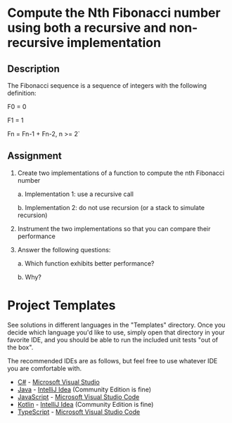 # Compute the Nth Fibonacci number using  both a recursive and non-recursive implementation

## Description

The Fibonacci sequence is a sequence of integers with the following definition:

F0 = 0

F1 = 1

Fn = Fn-1 + Fn-2, n >= 2`

## Assignment

1. Create two implementations of a function to compute the nth Fibonacci number

    a. Implementation 1: use a recursive call 
    
    b. Implementation 2: do not use recursion (or a stack to simulate recursion)
    
2. Instrument the two implementations so that you can compare their performance

3. Answer the following questions:

    a. Which function exhibits better performance?
    
    b. Why?
    



# Project Templates

See solutions in different languages in the "Templates" directory. Once you decide which language you'd like to use,
simply open that directory in your favorite IDE, and you should be able to run the included unit tests "out of the box".

The recommended IDEs are as follows, but feel free to use whatever IDE you are comfortable with.

-   [C#](Templates/C#) - [Microsoft Visual Studio](https://visualstudio.microsoft.com/vs/community/)
-   [Java](Templates/Java) - [IntelliJ Idea](https://www.jetbrains.com/idea/download) (Community Edition is fine)
-   [JavaScript](Templates/JavaScript) - [Microsoft Visual Studio Code](https://code.visualstudio.com/)
-   [Kotlin](Templates/Kotlin) - [IntelliJ Idea](https://www.jetbrains.com/idea/download) (Community Edition is fine)
-   [TypeScript](Templates/TypeScript) - [Microsoft Visual Studio Code](https://code.visualstudio.com/)
